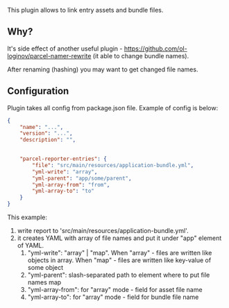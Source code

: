 This plugin allows to link entry assets and bundle files.

## Why?

It's side effect of another useful plugin - https://github.com/ol-loginov/parcel-namer-rewrite (it able to
 change bundle names).
 
 After renaming (hashing) you may want to get changed file names. 

## Configuration

Plugin takes all config from package.json file. Example of config is below:

```json
{
    "name": "...",
    "version": "...",
    "description": "",

  
    "parcel-reporter-entries": {
        "file": "src/main/resources/application-bundle.yml",
        "yml-write": "array",
        "yml-parent": "app/some/parent",
        "yml-array-from": "from",
        "yml-array-to": "to"
    }
}
```

This example:
1) write report to 'src/main/resources/application-bundle.yml'.
2) it creates YAML with array of file names and put it under "app" element of YAML. 
    1) "yml-write": "array" | "map". When "array" - files are written like objects in array. When "map" - files are written 
    like key-value of some object
    1) "yml-parent": slash-separated path to element where to put file names map
    2) "yml-array-from": for "array" mode - field for asset file name
    2) "yml-array-to": for "array" mode - field for bundle file name
